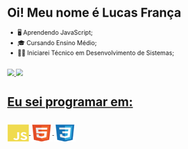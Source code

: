 # Oi! Meu nome é Lucas França

  - 🖥 Aprendendo JavaScript;
  - 🎓 Cursando Ensino Médio;
  - 👨‍💻 Iniciarei Técnico em Desenvolvimento de Sistemas;

  ##
  
<div>
  <a href="https://github.com/lucasbfranca">
  <img height="180em" src="https://github-readme-stats.vercel.app/api?username=lucasbfranca&show_icons=true&theme=dark&include_all_commits=true&count_private=true&"/>
  <img height="180em" src="https://github-readme-stats.vercel.app/api/top-langs/?username=lucasbfranca&layout=compact&theme=dark"/>
</div>

  <h1> Eu sei programar em: </h1>
  
<div style="display: inline_block"><br>
  <img align="center" alt="Lucas-Js" height="40" width="50" src="https://raw.githubusercontent.com/devicons/devicon/master/icons/javascript/javascript-plain.svg">
  <img align="center" alt="Lucas-HTML" height="40" width="50" src="https://raw.githubusercontent.com/devicons/devicon/master/icons/html5/html5-original.svg">
  <img align="center" alt="Lucas-CSS" height="40" width="50" src="https://raw.githubusercontent.com/devicons/devicon/master/icons/css3/css3-original.svg">
</div>
  
  ##

